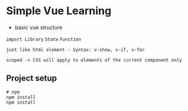 # Simple Vue Learning

- basic vue structure

<script></script>

`import Library`
`State`
`Function`

<template></template>

`just like html element - Syntax: v-show, v-if, v-for`

<style></style>

`scoped -> CSS will apply to elements of the current component only`

## Project setup

```
# npm
npm install
npm install
```
